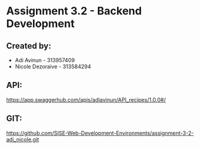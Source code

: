 # Assignment 3.2 - Backend Development

## Created by:
* Adi Avinun - 313957409
* Nicole Dezoraive - 313584294

## API:
https://app.swaggerhub.com/apis/adiavinun/API_recipes/1.0.0#/

## GIT:
https://github.com/SISE-Web-Development-Environments/assignment-3-2-adi_nicole.git

